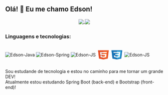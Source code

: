 <h2>Olá! 🖖 Eu me chamo Edson!</h2> 

<div align="center">

<div style="display: inline_block">
<a href="https://github.com/edsonabarros/github-readme-stats">
  <img height="160em" align="center" src="https://github-readme-stats.vercel.app/api?username=edsonabarros&show_icons=true&theme=radical&include_all_commits=true"/>
</a>
<a href="https://github.com/edsonabarros/convoychat">
  <img height="160em" align="center" src="https://github-readme-stats.vercel.app/api/top-langs/?username=edsonabarros&layout=compact&theme=radical"/>
</a>
</div>
</div>

##

</div>
<h3>Linguagens e tecnologias: </h3>
<div style="display: inline_block">
<br>

<img align="center" alt="Edson-Java" height="30" width="40" src="https://cdn.jsdelivr.net/gh/devicons/devicon/icons/java/java-original.svg">
<img align="center" alt="Edson-Spring" height="30" width="40" src="https://cdn.jsdelivr.net/gh/devicons/devicon/icons/spring/spring-original.svg">
<img align="center" alt="Edson-JS" height="30" width="40" src="https://cdn.jsdelivr.net/gh/devicons/devicon/icons/bootstrap/bootstrap-original.svg">
  <img align="center" alt="Edson-HTML" height="30" width="40" src="https://raw.githubusercontent.com/devicons/devicon/master/icons/html5/html5-original.svg">
  <img align="center" alt="Edson-CSS" height="30" width="40" src="https://raw.githubusercontent.com/devicons/devicon/master/icons/css3/css3-original.svg">
  <img align="center" alt="Edson-JS" height="30" width="40" src="https://cdn.jsdelivr.net/gh/devicons/devicon/icons/javascript/javascript-original.svg">
</div>

##

Sou estudande de tecnologia e estou no caminho para me tornar um grande DEV!<br> 
Atualmente estou estudando Spring Boot (back-end) e Bootstrap (front-end)!



